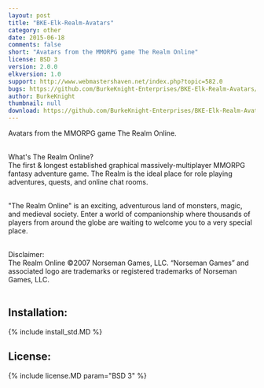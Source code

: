 ```yaml
---
layout: post
title: "BKE-Elk-Realm-Avatars"
category: other
date: 2015-06-18
comments: false
short: "Avatars from the MMORPG game The Realm Online"
license: BSD 3
version: 2.0.0
elkversion: 1.0
support: http://www.webmastershaven.net/index.php?topic=582.0
bugs: https://github.com/BurkeKnight-Enterprises/BKE-Elk-Realm-Avatars/issues
author: BurkeKnight
thumbnail: null
download: https://github.com/BurkeKnight-Enterprises/BKE-Elk-Realm-Avatars/releases/download/BKE-Elk-Realm-Avatars_v2.0.0/BKE-Elk-Realm-Avatars_v2.0.0.zip
---
```


Avatars from the MMORPG game The Realm Online.<br /><br />

What's The Realm Online?<br />
The first & longest established graphical massively-multiplayer MMORPG fantasy adventure game. The Realm is the ideal place for role playing adventures, quests, and online chat rooms.<br /><br />

"The Realm Online" is an exciting, adventurous land of monsters, magic, and medieval society. Enter a world of companionship where thousands of players from around the globe are waiting to welcome you to a very special place.<br /><br />

Disclaimer:<br />
The Realm Online ©2007 Norseman Games, LLC. “Norseman Games” and associated logo are trademarks or registered trademarks of Norseman Games, LLC.<br /><br />

## Installation:
{% include install_std.MD %}

## License:
{% include license.MD param="BSD 3" %}
